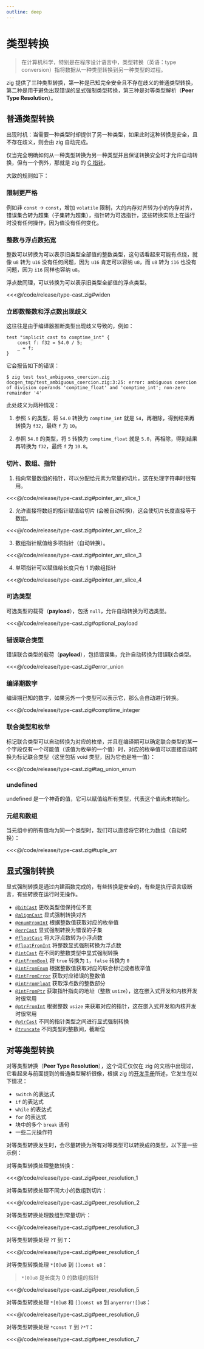 ```yaml
---
outline: deep
---
```


# 类型转换

> 在计算机科学，特别是在程序设计语言中，类型转换（英语：type conversion）指将数据从一种类型转换到另一种类型的过程。

zig 提供了三种类型转换，第一种是已知完全安全且不存在歧义的普通类型转换，第二种是用于避免出现错误的显式强制类型转换，第三种是对等类型解析（**Peer Type Resolution**）。

## 普通类型转换

出现时机：当需要一种类型时却提供了另一种类型，如果此时这种转换是安全，且不存在歧义，则会由 zig 自动完成。

仅当完全明确如何从一种类型转换为另一种类型并且保证转换安全时才允许自动转换，但有一个例外，那就是 zig 的 [C 指针](https://ziglang.org/documentation/master/#C-Pointers)。

大致的规则如下：

### 限制更严格

例如非 `const` -> `const`，增加 `volatile` 限制，大的内存对齐转为小的内存对齐，错误集合转为超集（子集转为超集），指针转为可选指针，这些转换实际上在运行时没有任何操作，因为值没有任何变化。

### 整数与浮点数拓宽

整数可以转换为可以表示旧类型全部值的整数类型，这句话看起来可能有点绕，就像 `u8` 转为 `u16` 没有任何问题，因为 `u16` 肯定可以容纳 `u8`，而 `u8` 转为 `i16` 也没有问题，因为 `i16` 同样也容纳 `u8`。

浮点数同理，可以转换为可以表示旧类型全部值的浮点类型。

<<<@/code/release/type-cast.zig#widen

### 立即数整数和浮点数出现歧义

这往往是由于编译器推断类型出现歧义导致的，例如：

```zig
test "implicit cast to comptime_int" {
    const f: f32 = 54.0 / 5;
    _ = f;
}
```

它会报告如下的错误：

```shell
$ zig test test_ambiguous_coercion.zig
docgen_tmp/test_ambiguous_coercion.zig:3:25: error: ambiguous coercion of division operands 'comptime_float' and 'comptime_int'; non-zero remainder '4'
```

此处歧义为两种情况：

1. 参照 `5` 的类型，将 `54.0` 转换为 `comptime_int` 就是 `54`，再相除，得到结果再转换为 `f32`，最终 `f` 为 `10`。

2. 参照 `54.0` 的类型，将 `5` 转换为 `comptime_float` 就是 `5.0`，再相除，得到结果再转换为 `f32`，最终 `f` 为 `10.8`。

### 切片、数组、指针

1. 指向常量数组的指针，可以分配给元素为常量的切片，这在处理字符串时很有用。

<<<@/code/release/type-cast.zig#pointer_arr_slice_1

2. 允许直接将数组的指针赋值给切片 (会被自动转换)，这会使切片长度直接等于数组。

<<<@/code/release/type-cast.zig#pointer_arr_slice_2

3. 数组指针赋值给多项指针（自动转换）。

<<<@/code/release/type-cast.zig#pointer_arr_slice_3

4. 单项指针可以赋值给长度只有 1 的数组指针

<<<@/code/release/type-cast.zig#pointer_arr_slice_4

### 可选类型

可选类型的载荷（**payload**），包括 `null`，允许自动转换为可选类型。

<<<@/code/release/type-cast.zig#optional_payload

### 错误联合类型

错误联合类型的载荷（**payload**），包括错误集，允许自动转换为错误联合类型。

<<<@/code/release/type-cast.zig#error_union

### 编译期数字

编译期已知的数字，如果另外一个类型可以表示它，那么会自动进行转换。

<<<@/code/release/type-cast.zig#comptime_integer

### 联合类型和枚举

标记联合类型可以自动转换为对应的枚举，并且在编译期可以确定联合类型的某一个字段仅有一个可能值（该值为枚举的一个值）时，对应的枚举值可以直接自动转换为标记联合类型（这里包括 void 类型，因为它也是唯一值）：

<<<@/code/release/type-cast.zig#tag_union_enum

### undefined

undefined 是一个神奇的值，它可以赋值给所有类型，代表这个值尚未初始化。

### 元组和数组

当元组中的所有值均为同一个类型时，我们可以直接将它转化为数组（自动转换）：

<<<@/code/release/type-cast.zig#tuple_arr

## 显式强制转换

显式强制转换是通过内建函数完成的，有些转换是安全的，有些是执行语言级断言，有些转换在运行时无操作。

- [`@bitCast`](https://ziglang.org/documentation/master/#bitCast) 更改类型但保持位不变
- [`@alignCast`](https://ziglang.org/documentation/master/#alignCast) 显式强制转换对齐
- [`@enumFromInt`](https://ziglang.org/documentation/master/#enumFromInt) 根据整数值获取对应的枚举值
- [`@errCast`](https://ziglang.org/documentation/master/#errorCast) 显式强制转换为错误的子集
- [`@floatCast`](https://ziglang.org/documentation/master/#floatCast) 将大浮点数转为小浮点数
- [`@floatFromInt`](https://ziglang.org/documentation/master/#floatFromInt) 将整数显式强制转换为浮点数
- [`@intCast`](https://ziglang.org/documentation/master/#intCast) 在不同的整数类型中显式强制转换
- [`@intFromBool`](https://ziglang.org/documentation/master/#intFromBool) 将 `true` 转换为 `1`，`false` 转换为 `0`
- [`@intFromEnum`](https://ziglang.org/documentation/master/#intFromEnum) 根据整数值获取对应的联合标记或者枚举值
- [`@intFromError`](https://ziglang.org/documentation/master/#intFromError) 获取对应错误的整数值
- [`@intFromFloat`](https://ziglang.org/documentation/master/#intFromFloat) 获取浮点数的整数部分
- [`@intFromPtr`](https://ziglang.org/documentation/master/#intFromPtr) 获取指针指向的地址（整数 `usize`），这在嵌入式开发和内核开发时很常用
- [`@ptrFromInt`](https://ziglang.org/documentation/master/#ptrFromInt) 根据整数 `usize` 来获取对应的指针，这在嵌入式开发和内核开发时很常用
- [`@ptrCast`](https://ziglang.org/documentation/master/#ptrCast) 不同的指针类型之间进行显式强制转换
- [`@truncate`](https://ziglang.org/documentation/master/#truncate) 不同类型的整数间，截断位

## 对等类型转换

对等类型转换（**Peer Type Resolution**），这个词汇仅仅在 zig 的文档中出现过，它看起来与前面提到的普通类型解析很像，根据 zig 的[开发手册](https://ziglang.org/documentation/master/)所述，它发生在以下情况：

- `switch` 的表达式
- `if` 的表达式
- `while` 的表达式
- `for` 的表达式
- 块中的多个 `break` 语句
- 一些二元操作符

对等类型转换发生时，会尽量转换为所有对等类型可以转换成的类型，以下是一些示例：

对等类型转换处理整数转换：

<<<@/code/release/type-cast.zig#peer_resolution_1

对等类型转换处理不同大小的数组到切片：

<<<@/code/release/type-cast.zig#peer_resolution_2

对等类型转换处理数组到常量切片：

<<<@/code/release/type-cast.zig#peer_resolution_3

对等类型转换处理 `?T` 到 `T`：

<<<@/code/release/type-cast.zig#peer_resolution_4

对等类型转换处理 `*[0]u8` 到 `[]const u8`：

> `*[0]u8` 是长度为 0 的数组的指针

<<<@/code/release/type-cast.zig#peer_resolution_5

对等类型转换处理 `*[0]u8` 和 `[]const u8` 到 `anyerror![]u8`：

<<<@/code/release/type-cast.zig#peer_resolution_6

对等类型转换处理 `*const T` 到 `?*T`：

<<<@/code/release/type-cast.zig#peer_resolution_7
